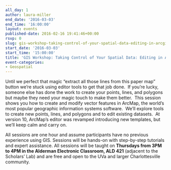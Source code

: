 ```yaml
---
all_day: 1
author: laura-miller
end_date: '2016-03-03'
end_time: '16:00:00'
layout: events
published-date: 2016-02-16 19:41:46+00:00
rsvp: 0
slug: gis-workshop-taking-control-of-your-spatial-data-editing-in-arcgis-2
start_date: '2016-03-03'
start_time: '15:00:00'
title: 'GIS Workshop: Taking Control of Your Spatial Data: Editing in ArcGIS'
event-categories:
- Geospatial
---
```


Until we perfect that magic “extract all those lines from this paper map” button we’re stuck using editor tools to get that job done.  If you’re lucky, someone else has done the work to create your points, lines, and polygons but maybe they need your magic touch to make them better.  This session shows you how to create and modify vector features in ArcMap, the world’s most popular geographic information systems software.  We’ll explore tools to create new points, lines, and polygons and to edit existing datasets.  At version 10, ArcMap’s editor was revamped introducing new templates, but we’ll keep calm and carry on.

All sessions are one hour and assume participants have no previous experience using GIS. Sessions will be hands-on with step-by-step tutorials and expert assistance. All sessions will be taught on **Thursdays from 3PM to 4PM in the Alderman Electronic Classroom, ALD 421** (adjacent to the Scholars’ Lab) and are free and open to the UVa and larger Charlottesville community.




